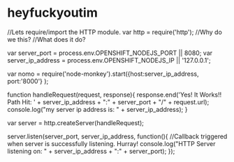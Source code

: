 # heyfuckyoutim

//Lets require/import the HTTP module. 
var http = require('http');
//Why do we this? 
//What does it do?


var server_port = process.env.OPENSHIFT_NODEJS_PORT || 8080;
var server_ip_address = process.env.OPENSHIFT_NODEJS_IP || '127.0.0.1';

var nomo = require('node-monkey').start({host:server_ip_address, port:'8000'} );

function handleRequest(request, response){
    response.end('Yes! It Works!! Path Hit: ' + server_ip_address + ":" + server_port + "/" + request.url);
    console.log("my server ip address is: " + server_ip_address);
}

var server = http.createServer(handleRequest);

server.listen(server_port, server_ip_address, function(){
    //Callback triggered when server is successfully listening. Hurray!
    console.log("HTTP Server listening on: " + server_ip_address + ":" + server_port);
});
